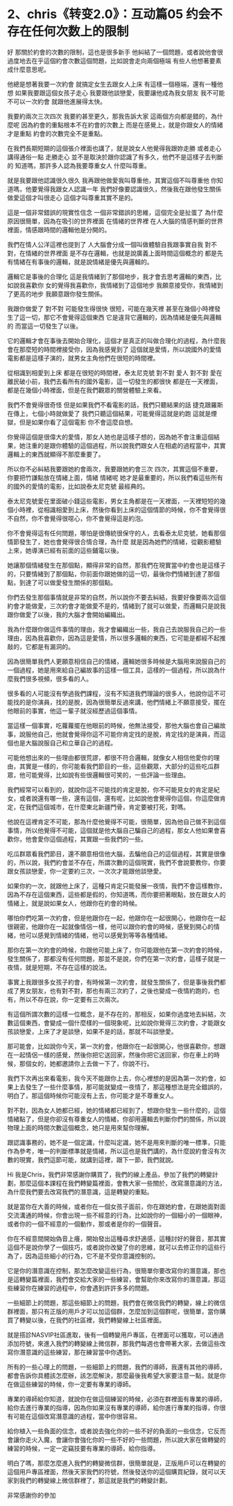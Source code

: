 # 2、chris《转变2.0》：互动篇05 约会不存在任何次数上的限制

好 那關於約會的次數的限制，這也是很多新手 他糾結了一個問題，或者說他會很過度地去在乎這個約會次數這個問題，比如說會走向兩個極端 有些人他想著要素成什麼意思呢。

他總是想著我要一次約會 就搞定女生去跟女人上床 有這樣一個極端，還有一種他想 如果我要跟這個女孩子走心 我要跟他談戀愛，我要讓他成為我女朋友 我不可能不可以一次約會 就跟他進展得太快。

我要約兩次三次四次 我要約甚至更久，那我告訴大家 這兩個方向都是錯的，為什麼呢 因為約會的重點根本不在約會的次數上 而是在感覺上，就是你跟女人的情緒才是重點 約會的次數完全不是重點。

在我們長期短期的這個張介裡面也講了，就是說女人他覺得我跟妳走勝 或者走心 講得通俗一點 走勝走心 並不是取決於跟你認識了有多久，他們不是這樣子去判斷的 知道嗎，那許多人認為我要尊重女人 什麼叫尊重。

就是我要跟他認識很久很久 我再跟他做愛我叫尊重他，其實這個不叫尊重他 你知道嗎，他要覺得我跟女人認識一年 我們好像要認識很久，然後我在跟他發生關係 做愛這個才叫很走心 這個才叫尊重其實不是的。

這是一個非常錯誤的現實性信念 一個非常錯誤的思維，這個完全是扯蛋了 為什麼原因很簡單，因為在吸引的世界裡面 在情緒的世界裡 在人大腦的情感判斷的世界裡面，情感跟時間的邏輯他是分開的。

我們在情人公洋這裡也提到了 人大腦會分成一個叫做體驗自我跟事實自我 對不對，在情緒的世界裡面 是不存在邏輯，也就是說廣義上面時間這個概念的 都是先有情緒在有事後的邏輯，就是說情緒是優先與邏輯的。

邏輯它是事後的合理化 這是我情緒到了那個地步，我才會去思考邏輯的東西，比如說我喜歡你 女的覺得我喜歡你，我情緒到了這個地步 我願意接受你，我情緒到了更高的地步 我願意跟你發生關係。

我跟你做愛了 對不對 可能發生得很快 很短，可能在幾天裡 甚至在幾個小時裡發生了這一切，那它不會覺得這個東西 它是違背它邏輯的，因為情緒是優先與邏輯的 而當這一切發生了以後。

它的邏輯才會在事後去開始合理化，這個才是真正的叫做合理化的過程，為什麼我會在那麼短的時間裡接受你，因為我感覺到了 這個就是愛情，所以說國外的愛情電影都是這樣子演的，就男女主角他們在很短的時間裡。

從相識到相愛到上床 都是在很短的時間裡，泰太尼克號 對不對 愛人 對不對 愛在離民破小前，我們去看所有的國外電影，這一切發生的都很快 都是在一天裡面，都是在幾個小時裡面，但是在我們觀眾的關營體驗上來看。

我們不會覺得很奇怪 但是如果我們不看電影的話，我們只聽結果的話 捷克跟羅斯在傳上，七個小時就做愛了 我們只聽這個結果，可能覺得這就是約跑 這就是煙獄，但是如果你看了這個電影 你不會這麼自想。

你覺得這個是很偉大的愛情，那女人她也是這樣子想的，因為她不會注重這個結果，她注重的是跟你體驗的這個過程，所以說我們跟女人在相處的過程當中，其實邏輯上的東西就顯得不那麼重要了。

所以你不必糾結我要跟她約會兩次，我要跟她約會三次 四次，其實這個不重要，你要把竹謙點放在情緒上面，情緒 情緒呢 她才是最重要的，所以我們看這些所有的國外的愛情的電影，比如說泰太尼克號 最經典的。

泰太尼克號愛在里面破小錢這些電影，男女主角都是在一天裡面，一天裡短短的幾個小時裡，從相識相愛到上床，然後你看到上床的這個情節的時候，你不會覺得很不自然，你不會覺得很噁心，你不會覺得這是約泡。

你不會覺得這有任何問題，哪怕是很傳統很保守的人，去看泰太尼克號，她看那個情節發生了，她也會覺得很合情合理，為什麼 就是因為她們的情緒，從觀影體驗上來，她導演已經有前面的這些鋪電以後。

她讓那個情緒發生在那個點，顯得非常的自然，那我們在現實當中約會也是這樣子的，只要情緒到了那個點，你前面你跟她做的這一切，最後你們情緒到達了那個點，到達了可以做愛發生關係的那個點。

你們去發生那個事情就是非常的自然，所以說你不要去糾結，我要好像要兩次這個約會才能做愛，三次約會才能做愛不是的，情緒到了就可以做愛，而邏輯只是說我跟你做愛了以後，我的大腦才會開始編織出。

我為什麼跟你做這件事情的理由，我才會編織出一些，我自己去說服我自己的一些理由，因為我喜歡你，因為這是愛情，所以很多邏輯的東西，它可能是都經不起推敲的，它都是有漏洞的。

因為很簡單我們人更願意相信自己的情緒，邏輯她很多時候是大腦用來說服自己的一個過程，她是用來給自己編故事的這樣一個工具，這樣的一個過程，所以說為什麼我們很多視頻，很多看的人。

很多看的人可能沒有學過我們課程，沒有不知道我們理論的很多人，他說你這不可能找的是你演員，找的是脫，因為很簡單反過來講，他們情緒上不願意接受，擺在他眼前的事實，他這一輩子就沒經歷過這個事情。

當這樣一個事實，吃蘿蘿擺在他眼前的時候，他無法接受，那他大腦也會自己編故事，說服他自己，他就會覺得你這不可能你肯定找的是脫，肯定找的是演員，而這個也是大腦說服自己和立華自己的過程。

可能他想出來的一些理由都很荒謬，都很不符合邏輯，就像女人相信他愛你的理由，其實是一樣的，你可能看我們節目的一些，這些觀眾，大部分的這些吃瓜群眾，他可能覺得，比如說有些很邏輯很可笑的，一些評論一些理由。

我們經常可以看到的，就說你這不可能找的肯定是脫，你不可能見女的肯定是紀女，或者說還有哪一些，還有這個，還有呢，比如說他會覺得你這個，你這麼做肯定，在我們這個城市，在什麼東北新疆門骨，肯定要被打死，對嗎。

他說在這裡肯定不可能，那為什麼他覺得不可能，很簡單，因為他自己做不到這個事情，所以他覺得不可能，這個就是他大腦自己騙自己的過程，那女人他如果會喜歡你，他會愛你這個過程，其實跟一些我們的一些。

吃瓜群眾看我們節目，還不願意相信他大腦，去騙他自己的這個過程，其實是很像的，所以說，我們約會並不存在，所謂次數的這個現實，我們不會說要教你，你要跟女孩談戀愛，你一定要約三次，一次次才能跟他談戀愛。

如果你約一次，就跟他上床了，這種只肯定只能發展一夜情，我們不會這樣教你，因為不存在這個東西，這些都是假的，你知道嗎，而你要把著眼點，放在跟女人的情緒上，就是說如果女人，他跟你在約會的時候。

哪怕你們吃第一次約會，但是他跟你在一起，他跟你在一起很開心，他跟你在一起很親密，他跟你在一起就像情侶一樣，他可以跟你約會的時候，感覺到開心的情緒，他可以感覺到情緒的情緒，他可以感覺到等等各種情緒。

那你在第一次約會的時候，你跟他可能上床了，你可能跟他在第一次約會的時候，發生關係了，那都沒有任何問題，那並不是說，你們在第一次約會，這樣子就是一夜情，就是短期，不存在這樣的說法。

事實上我跟很多女孩子約會，有時候第一次約會，就發生關係了，但是事後我們都成了男女朋友，也有對不對，那也有兩三次約了，之後也變成一夜情約跑的，也有，所以不存在說，你一定要有三次兩次。

有這個所謂次數的這樣一位概念，是不存在的，那相反，如果你過度地去糾結，次數這個東西，會變成一個什麼樣的一個現象呢，比如說你覺得三次約會，才能跟女孩談戀愛，上床了才是談戀，如果不是的話，那就不叫談戀愛。

那可能會，比如說你今天，第一次約會，他跟你在一起很開心，他很喜歡你，想跟在一起情侶一樣的感覺，然後你把它送回家，然後你把它送回家，你在車上的時候，那個女的，她都邀請你上去做一下了，你說不行。

我們下次再出來看電影，我今天不能跟你上去，你心裡想的是因為第一次約會，如果上去發生了一些什麼事情，那可能就變成一夜情了，那這種想法是完全錯誤的，明白了，那這個時候你可能沒有上去，你可能才是不尊重女人。

對不對，因為女人她都已經，她的情緒都已經到了，想跟你發生一些什麼的，這個情緒點了，但是你卻沒有尊重女人的情緒，你卻用邏輯去判斷你們的關係，所以說物理上面的時間次數這個概念，她只是用來幫你理解。

跟認識事務的，她不是一個定識，什麼叫定識，她不是用來判斷的唯一標準，只能作為參考，唯一的判斷標準就是情緒，所以這也是我們講的，為什麼說約會沒有次數的現實，我們這節可能，就講到這裡，跟下一節，我們就說。

Hi 我是Chris，我們非常感謝你購買了，我們的線上產品，參加了我們的轉變計劃，那麼這個本課程在我們轉變篇裡面，會教大家一些關於，改寫潛意識的方法，為什麼我們要去改寫我們的潛意識，這是轉變的重點。

就是當你在大善的時候，或者你在一個女孩子面前，你在跟她約會，在跟她面對面交流溝通的時候，你會出現一些不經意的行為，比如說你的一個細小的一個眼神，或者你的一個不經意的一個動作，那或者是你的一個聲音。

你在不經意間開始偽音上癢，開始發出這種尋求舒適感，這種討好的聲音，那其實這個不是說你學了一個技巧，或者說你改變了你的思維，就可以去修正你的這些行為了，因為這些細小的行為，它不是不受你意識控制的。

它是你的潛意識在控制，那怎麼改變這些行為，很簡單你要改寫你的潛意識，那也是這轉變篇裡面，我們會交給大家的一些練習，會幫助你來改寫你的潛意識，那這些練習你在練習的過程中，你會遇到許許多多的問題。

一些細節上的問題，那這些細節上的問題，我們會在微信我們的轉變，線上的微信群裡面，那只有正版的用戶才可以加這個群，怎麼加到這個群呢，很簡單，當你購買了轉變以後，在我們的社區裡，我們轉變線上社區裡面。

就是搭診NASVIP社區進取，後有一個轉變用戶專區，在裡面可以獲取，可以通過添加符號，來進入我們的轉變線上微信群，那我們每週也會帶著大家，去做這些改寫你潛意識的這些練習，那在練習當中你遇到。

所有的一些心理上的問題，一些細節上的問題，我們的導師，我還有其他的導師，都會告訴你具體該怎麼辦，該怎麼解決，那麼最後我希望大家要注意一點，就是你在做這些練習的時候，你一定要有專業的導師。

專業的導師給你知道，就說你在做這個練習的時候，必須在群裡面有專業的導師，給你去進行專業的指導，因為你如果沒有專業的導師，給你進行專業的指導，你很有可能在這個改寫潛意識的過程，當中你很容易。

給你植入一些負面的信念，或者說去強化你的一些不好的負面的一些信念，它反而會讓你走火入魔，會讓你會強化你的一些不好的一些問題，所以說大家在做轉變的練習的時候，一定一定竊技要有專業的導師，給你指導。

明白了嗎，那麼怎麼進入我們的轉變微信群，很簡單就是，正版用戶可以在轉變的這個用戶專區裡面，然後天家我們的符號，然後發送你的這個購買紀錄，就可以天家到我們的轉變線上微信群裡了，那這就是我們的轉變計劃。

非常感謝你的參加